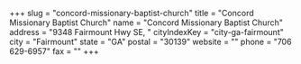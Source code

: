 +++
slug = "concord-missionary-baptist-church"
title = "Concord Missionary Baptist Church"
name = "Concord Missionary Baptist Church"
address = "9348 Fairmount Hwy SE, "
cityIndexKey = "city-ga-fairmount"
city = "Fairmount"
state = "GA"
postal = "30139"
website = ""
phone = "706 629-6957"
fax = ""
+++
